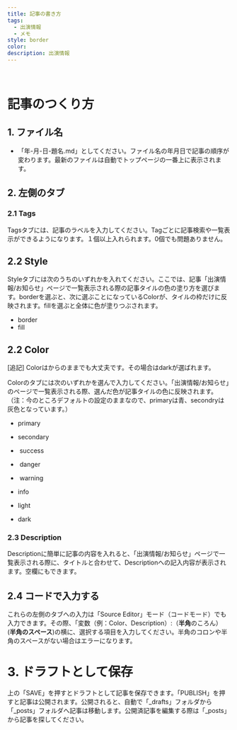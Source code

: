 ```yaml
---
title: 記事の書き方
tags:
  - 出演情報
  - メモ
style: border
color:
description: 出演情報
---
```


&nbsp;

# 記事のつくり方

## 1\. ファイル名

* 「年-月-日-題名.md」としてください。ファイル名の年月日で記事の順序が変わります。最新のファイルは自動でトップページの一番上に表示されます。

## 2\. 左側のタブ

### 2\.1 Tags

Tagsタブには、記事のラベルを入力してください。Tagごとに記事検索や一覧表示ができるようになります。１個以上入れられます。0個でも問題ありません。

## 2\.2 Style

Styleタブには次のうちのいずれかを入れてください。ここでは、記事「出演情報/お知らせ」ページで一覧表示される際の記事タイルの色の塗り方を選びます。borderを選ぶと、次に選ぶことになっているColorが、タイルの枠だけに反映されます。fillを選ぶと全体に色が塗りつぶされます。

* border
* fill

## 2\.2 Color

\[追記\] Colorはからのままでも大丈夫です。その場合はdarkが選ばれます。

Colorのタブには次のいずれかを選んで入力してください。「出演情報/お知らせ」のページで一覧表示される際、選んだ色が記事タイルの色に反映されます。（注：今のところデフォルトの設定のままなので、primaryは青、secondryは灰色となっています。）

* primary

* secondary

* &nbsp;success

* &nbsp;danger

* &nbsp;warning

* info

* light

* dark

### 2\.3 Description

Descriptionに簡単に記事の内容を入れると、「出演情報/お知らせ」ページで一覧表示される際に、タイトルと合わせて、Descriptionへの記入内容が表示されます。空欄にもできます。

## 2\.4 コードで入力する

これらの左側のタブへの入力は「Source Editor」モード（コードモード）でも入力できます。その際、「変数（例：Color、Description）:（**半角**のころん） (**半角のスペース**)の横に、選択する項目を入力してください。半角のコロンや半角のスペースがない場合はエラーになります。

# 3\. ドラフトとして保存

上の「SAVE」を押すとドラフトとして記事を保存できます。「PUBLISH」を押すと記事は公開されます。公開されると、自動で「\_drafts」フォルダから「\_posts」フォルダへ記事は移動します。公開済記事を編集する際は「\_posts」から記事を探してください。 <!---
  動画 ID は、動画ページの URL の v= URL パラメータの直後にあります。
  例えば、動画の URL が https://www.youtube.com/watch?v=aZNbUITN-mA の場合、
  動画の ID は aZNbUITN-ma です。
-->
